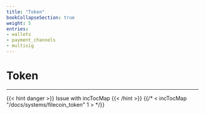 ```yaml
---
title: "Token"
bookCollapseSection: true
weight: 5
entries:
- wallets
- payment_channels
- multisig
---
```


# Token
---

{{< hint danger >}}
Issue with incTocMap
{{< /hint >}}
{{/* < incTocMap "/docs/systems/filecoin_token" 1 > */}}
